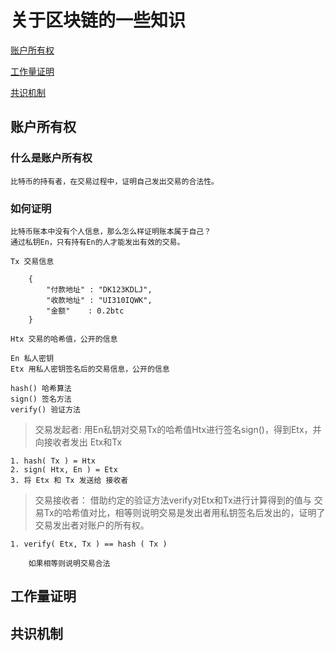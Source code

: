 
# 关于区块链的一些知识

[账户所有权](#账户所有权)

[工作量证明](#工作量证明)

[共识机制](#共识机制)


## 账户所有权
    
### 什么是账户所有权

    比特币的持有者，在交易过程中，证明自己发出交易的合法性。
    
### 如何证明
    
    比特币账本中没有个人信息，那么怎么样证明账本属于自己？
    通过私钥En，只有持有En的人才能发出有效的交易。
    
    Tx 交易信息
    
        {
            "付款地址" : "DK123KDLJ",
            "收款地址" : "UI310IQWK",
            "金额"    : 0.2btc
        }
    
    Htx 交易的哈希值，公开的信息
    
    En 私人密钥
    Etx 用私人密钥签名后的交易信息，公开的信息
    
    hash() 哈希算法
    sign() 签名方法
    verify() 验证方法
    
> 交易发起者:  用En私钥对交易Tx的哈希值Htx进行签名sign()，得到Etx，并向接收者发出 Etx和Tx

    1. hash( Tx ) = Htx
    2. sign( Htx, En ) = Etx
    3. 将 Etx 和 Tx 发送给 接收者
    
> 交易接收者： 借助约定的验证方法verify对Etx和Tx进行计算得到的值与 交易Tx的哈希值对比，相等则说明交易是发出者用私钥签名后发出的，证明了交易发出者对账户的所有权。
    
    1. verify( Etx, Tx ) == hash ( Tx )
    
        如果相等则说明交易合法


## 工作量证明

## 共识机制
